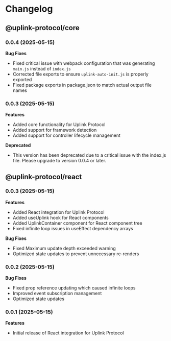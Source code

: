 # Changelog

## @uplink-protocol/core

### 0.0.4 (2025-05-15)

**Bug Fixes**
- Fixed critical issue with webpack configuration that was generating `main.js` instead of `index.js`
- Corrected file exports to ensure `uplink-auto-init.js` is properly exported
- Fixed package exports in package.json to match actual output file names

### 0.0.3 (2025-05-15)

**Features**
- Added core functionality for Uplink Protocol
- Added support for framework detection
- Added support for controller lifecycle management

**Deprecated**
- This version has been deprecated due to a critical issue with the index.js file. Please upgrade to version 0.0.4 or later.

## @uplink-protocol/react

### 0.0.3 (2025-05-15)

**Features**
- Added React integration for Uplink Protocol
- Added useUplink hook for React components
- Added UplinkContainer component for React component tree
- Fixed infinite loop issues in useEffect dependency arrays

**Bug Fixes**
- Fixed Maximum update depth exceeded warning
- Optimized state updates to prevent unnecessary re-renders

### 0.0.2 (2025-05-15)

**Bug Fixes**
- Fixed prop reference updating which caused infinite loops
- Improved event subscription management
- Optimized state updates

### 0.0.1 (2025-05-15)

**Features**
- Initial release of React integration for Uplink Protocol

